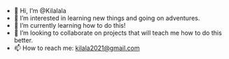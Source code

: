 - 👋 Hi, I’m @Kilalala
- 👀 I’m interested in learning new things and going on adventures.
- 🌱 I’m currently learning how to do this!
- 💞️ I’m looking to collaborate on projects that will teach me how to do this better.
- 📫 How to reach me: kilala2021@gmail.com

<!---
Kilalala/Kilalala is a ✨ special ✨ repository because its `README.md` (this file) appears on your GitHub profile.
You can click the Preview link to take a look at your changes.
--->
